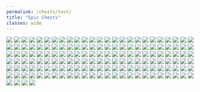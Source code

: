 ```yaml
---
permalink: /chests/test/
title: "Epic Chests"
classes: wide
---  
```

![](https://cdn.discordapp.com/attachments/826525665116553228/827542599207616552/image0.png)
![](https://cdn.discordapp.com/attachments/826525665116553228/828439499091738694/image0.png)
![](https://cdn.discordapp.com/attachments/826525665116553228/830211930731053126/image0.png)
![](https://cdn.discordapp.com/attachments/826525665116553228/830211931335819264/image1.png)
![](https://cdn.discordapp.com/attachments/826525665116553228/830211932836462612/image3.png)
![](https://cdn.discordapp.com/attachments/826525665116553228/830211933307142184/image4.png)
![](https://cdn.discordapp.com/attachments/826525665116553228/830833740737019984/image1.png)
![](https://cdn.discordapp.com/attachments/826525665116553228/835731150869102672/IMG_3410.PNG)
![](https://cdn.discordapp.com/attachments/826525665116553228/835731161904578560/IMG_3411.PNG)
![](https://cdn.discordapp.com/attachments/826525665116553228/835731559155105792/IMG_3442.PNG)
![](https://cdn.discordapp.com/attachments/826525665116553228/835731559796703262/IMG_3456.PNG)
![](https://cdn.discordapp.com/attachments/826525665116553228/835731732362690630/IMG_3497.PNG)
![](https://cdn.discordapp.com/attachments/826525665116553228/835731732434911242/IMG_3512.PNG)
![](https://cdn.discordapp.com/attachments/826525665116553228/835731876609130508/IMG_3545.PNG)
![](https://cdn.discordapp.com/attachments/826525665116553228/835731883760680970/IMG_3551.PNG)
![](https://cdn.discordapp.com/attachments/826525665116553228/836275532647628800/image1.png)
![](https://cdn.discordapp.com/attachments/826525665116553228/840815579165098044/IMG_3720.PNG)
![](https://cdn.discordapp.com/attachments/826525665116553228/840815714830123018/IMG_3782.PNG)
![](https://cdn.discordapp.com/attachments/826525665116553228/862195221805400104/image0.jpg)
![](https://cdn.discordapp.com/attachments/826525665116553228/862195478115123231/IMG_3946.PNG)
![](https://cdn.discordapp.com/attachments/826525665116553228/862195479324000306/IMG_3948.PNG)
![](https://cdn.discordapp.com/attachments/826525665116553228/862195481517359145/IMG_3961.PNG)
![](https://cdn.discordapp.com/attachments/826525665116553228/862195632198254602/IMG_3995.PNG)
![](https://cdn.discordapp.com/attachments/826525665116553228/862195633254432788/IMG_3974.PNG)
![](https://cdn.discordapp.com/attachments/826525665116553228/862196300904136714/IMG_4090.PNG)
![](https://cdn.discordapp.com/attachments/826525665116553228/862196300677120060/IMG_4058.PNG)
![](https://cdn.discordapp.com/attachments/826525665116553228/862196303366455306/IMG_4077.PNG)
![](https://cdn.discordapp.com/attachments/826525665116553228/862196617755230218/IMG_4384.PNG)
![](https://cdn.discordapp.com/attachments/826525665116553228/862196621752139776/IMG_4355.PNG)
![](https://cdn.discordapp.com/attachments/826525665116553228/862196754547867648/IMG_4439.PNG)
![](https://cdn.discordapp.com/attachments/826525665116553228/862196766421417985/IMG_4558.PNG)
![](https://cdn.discordapp.com/attachments/826525665116553228/862196769977794600/IMG_4520.PNG)
![](https://cdn.discordapp.com/attachments/826525665116553228/862197100552650752/IMG_4668.PNG)
![](https://cdn.discordapp.com/attachments/826525665116553228/862197119014928394/IMG_4683.PNG)
![](https://cdn.discordapp.com/attachments/826525665116553228/862197123276734475/IMG_4597.PNG)
![](https://cdn.discordapp.com/attachments/826525665116553228/862197261488488458/IMG_4871.PNG)
![](https://cdn.discordapp.com/attachments/826525665116553228/862197286867828786/IMG_4957.PNG)
![](https://cdn.discordapp.com/attachments/826525665116553228/862197288528379924/IMG_4951.PNG)
![](https://cdn.discordapp.com/attachments/826525665116553228/862197289791389696/IMG_4928.PNG)
![](https://cdn.discordapp.com/attachments/826525665116553228/862197435254571088/IMG_3303.PNG)
![](https://cdn.discordapp.com/attachments/826525665116553228/862198153482993694/IMG_5148.PNG)
![](https://cdn.discordapp.com/attachments/826525665116553228/862198516638416906/IMG_5253.PNG)
![](https://cdn.discordapp.com/attachments/826525665116553228/862198519925964860/IMG_5381.PNG)
![](https://cdn.discordapp.com/attachments/826525665116553228/862198819608723506/IMG_5479.PNG)
![](https://cdn.discordapp.com/attachments/826525665116553228/862198821634965534/IMG_5543.PNG)
![](https://cdn.discordapp.com/attachments/826525665116553228/862198954707517440/IMG_3317.PNG)
![](https://cdn.discordapp.com/attachments/826525665116553228/862198956037505024/IMG_3318.PNG)
![](https://cdn.discordapp.com/attachments/826525665116553228/862198958598914048/IMG_5830.PNG)
![](https://cdn.discordapp.com/attachments/826525665116553228/862198973476241438/IMG_5825.PNG)
![](https://cdn.discordapp.com/attachments/826525665116553228/862199107245572116/IMG_5888.PNG)
![](https://cdn.discordapp.com/attachments/826525665116553228/866190443691507722/IMG_6035.PNG)
![](https://cdn.discordapp.com/attachments/826525665116553228/866190445925892102/IMG_6011.PNG)
![](https://cdn.discordapp.com/attachments/826525665116553228/866190446854406164/IMG_5934.PNG)
![](https://cdn.discordapp.com/attachments/826525665116553228/866190621944578089/IMG_6175.PNG)
![](https://cdn.discordapp.com/attachments/826525665116553228/866190622201217044/IMG_6169.PNG)
![](https://cdn.discordapp.com/attachments/826525665116553228/866190876316139550/IMG_6591.PNG)
![](https://cdn.discordapp.com/attachments/826525665116553228/866190877374414848/IMG_6592.PNG)
![](https://cdn.discordapp.com/attachments/826525665116553228/874157617998614558/IMG_6833.PNG)
![](https://cdn.discordapp.com/attachments/826525665116553228/874157907380437012/IMG_7080.PNG)
![](https://cdn.discordapp.com/attachments/826525665116553228/874158123336740874/IMG_7332.PNG)
![](https://cdn.discordapp.com/attachments/826525665116553228/874158123609382952/IMG_7333.PNG)
![](https://cdn.discordapp.com/attachments/826525665116553228/874158124016209960/IMG_7644.PNG)
![](https://cdn.discordapp.com/attachments/826525665116553228/886523508958584862/IMG_3370.PNG)
![](https://cdn.discordapp.com/attachments/826525665116553228/886523511567417404/IMG_7997.PNG)
![](https://cdn.discordapp.com/attachments/826525665116553228/886523519771500584/IMG_7914.PNG)
![](https://cdn.discordapp.com/attachments/826525665116553228/886523715444158474/IMG_8183.PNG)
![](https://cdn.discordapp.com/attachments/826525665116553228/886523716610191360/IMG_8545.PNG)
![](https://cdn.discordapp.com/attachments/826525665116553228/886523716480147506/IMG_8540.PNG)
![](https://cdn.discordapp.com/attachments/826525665116553228/886524072303947776/IMG_8719.PNG)
![](https://cdn.discordapp.com/attachments/826525665116553228/886524074317217792/IMG_8602.PNG)
![](https://cdn.discordapp.com/attachments/826525665116553228/886524628959383592/IMG_8933.PNG)
![](https://cdn.discordapp.com/attachments/826525665116553228/886524633963200542/IMG_9136.PNG)
![](https://cdn.discordapp.com/attachments/826525665116553228/886524634269364244/IMG_9079.PNG)
![](https://cdn.discordapp.com/attachments/898566235908878366/898566561370095666/IMG_9498.PNG)
![](https://cdn.discordapp.com/attachments/898566235908878366/898566566411632690/IMG_9497.PNG)
![](https://cdn.discordapp.com/attachments/898566235908878366/898567005144219689/IMG_9706.PNG)
![](https://cdn.discordapp.com/attachments/898566235908878366/898567008042512384/IMG_9774.PNG)
![](https://cdn.discordapp.com/attachments/898566235908878366/915676943377133568/IMG_9437.jpg)
![](https://cdn.discordapp.com/attachments/898566235908878366/915676952575230012/IMG_9706.PNG)
![](https://cdn.discordapp.com/attachments/898566235908878366/915677104094474240/IMG_9774.PNG)
![](https://cdn.discordapp.com/attachments/898566235908878366/915677227037909062/IMG_9932.PNG)
![](https://cdn.discordapp.com/attachments/898566235908878366/915677228908552252/IMG_9934.PNG)
![](https://cdn.discordapp.com/attachments/898566235908878366/915677340800004176/IMG_0143.PNG)
![](https://cdn.discordapp.com/attachments/898566235908878366/915677487273508914/IMG_0185.PNG)
![](https://cdn.discordapp.com/attachments/898566235908878366/915677679137742918/IMG_0345.PNG)
![](https://cdn.discordapp.com/attachments/898566235908878366/915677881059917854/IMG_0561.PNG)
![](https://cdn.discordapp.com/attachments/898566235908878366/915678087914610758/IMG_0730.PNG)
![](https://cdn.discordapp.com/attachments/898566235908878366/915678310644719666/IMG_0946.PNG)
![](https://cdn.discordapp.com/attachments/898566235908878366/915678318412578876/IMG_0950.PNG)
![](https://cdn.discordapp.com/attachments/898566235908878366/915678320199340074/IMG_0983.PNG)
![](https://cdn.discordapp.com/attachments/898566235908878366/915678474520395777/IMG_0984.PNG)
![](https://cdn.discordapp.com/attachments/898566235908878366/915678475526995978/IMG_1054.PNG)
![](https://cdn.discordapp.com/attachments/898566235908878366/915678602731859968/IMG_1203.PNG)
![](https://cdn.discordapp.com/attachments/898566235908878366/915678718507253760/IMG_1416.PNG)
![](https://cdn.discordapp.com/attachments/898566235908878366/915678719480299550/IMG_1400.PNG)
![](https://cdn.discordapp.com/attachments/898566235908878366/915678719467737148/IMG_1299.PNG)
![](https://cdn.discordapp.com/attachments/898566235908878366/915678832609099836/IMG_1619.PNG)
![](https://cdn.discordapp.com/attachments/898566235908878366/915678979397132388/IMG_1760.PNG)
![](https://cdn.discordapp.com/attachments/898566235908878366/915678979208380426/IMG_1741.PNG)
![](https://cdn.discordapp.com/attachments/898566235908878366/915679123224035339/IMG_4235.PNG)
![](https://cdn.discordapp.com/attachments/898566235908878366/915679145122463815/IMG_2012.PNG)
![](https://cdn.discordapp.com/attachments/898566235908878366/915679146657579028/IMG_1945.PNG)
![](https://cdn.discordapp.com/attachments/898566235908878366/915679152324096040/IMG_2043.PNG)
![](https://cdn.discordapp.com/attachments/898566235908878366/917773072361222164/IMG_2361.PNG)
![](https://cdn.discordapp.com/attachments/898566235908878366/917773074508705843/IMG_2364.PNG)
![](https://cdn.discordapp.com/attachments/898566235908878366/917773076173832192/IMG_2436.PNG)
![](https://cdn.discordapp.com/attachments/898566235908878366/950861293789802526/IMG_2609.PNG)
![](https://cdn.discordapp.com/attachments/898566235908878366/950861300072861706/IMG_2521.PNG)
![](https://cdn.discordapp.com/attachments/898566235908878366/950861309216448552/IMG_2546.PNG)
![](https://cdn.discordapp.com/attachments/898566235908878366/950861310244040714/IMG_2632.PNG)
![](https://cdn.discordapp.com/attachments/898566235908878366/950861432776454225/IMG_2741.PNG)
![](https://cdn.discordapp.com/attachments/898566235908878366/950861436811354122/IMG_2769.PNG)
![](https://cdn.discordapp.com/attachments/898566235908878366/950861439680282644/IMG_2730.PNG)
![](https://cdn.discordapp.com/attachments/898566235908878366/950861746795577364/IMG_2873.PNG)
![](https://cdn.discordapp.com/attachments/898566235908878366/950861751266738176/IMG_3066.PNG)
![](https://cdn.discordapp.com/attachments/898566235908878366/950862121636331560/IMG_3301.PNG)
![](https://cdn.discordapp.com/attachments/898566235908878366/950862127210590258/IMG_3124.PNG)
![](https://cdn.discordapp.com/attachments/898566235908878366/950862129064452126/IMG_3126.PNG)
![](https://cdn.discordapp.com/attachments/898566235908878366/950862130838646844/IMG_3110.PNG)
![](https://cdn.discordapp.com/attachments/898566235908878366/950862130704420906/IMG_3287.PNG)
![](https://cdn.discordapp.com/attachments/898566235908878366/950862139327909959/IMG_3160.PNG)
![](https://cdn.discordapp.com/attachments/898566235908878366/950862307813097512/IMG_3412.PNG)
![](https://cdn.discordapp.com/attachments/898566235908878366/950862311176937502/IMG_3335.PNG)
![](https://cdn.discordapp.com/attachments/898566235908878366/950862477762109490/IMG_3561.PNG)
![](https://cdn.discordapp.com/attachments/898566235908878366/950862481679605780/IMG_3594.PNG)
![](https://cdn.discordapp.com/attachments/898566235908878366/950862481838964796/IMG_3483.PNG)
![](https://cdn.discordapp.com/attachments/898566235908878366/950862580442861648/IMG_3600.PNG)
![](https://cdn.discordapp.com/attachments/898566235908878366/950862587896143922/IMG_3597.PNG)
![](https://cdn.discordapp.com/attachments/898566235908878366/950862593688490074/IMG_3601.PNG)
![](https://cdn.discordapp.com/attachments/898566235908878366/950862597207523388/IMG_3596.PNG)
![](https://cdn.discordapp.com/attachments/898566235908878366/950862600462295060/IMG_3598.PNG)
![](https://cdn.discordapp.com/attachments/898566235908878366/950862600697151608/IMG_3595.PNG)
![](https://cdn.discordapp.com/attachments/898566235908878366/950862601070473226/IMG_3599.PNG)
![](https://cdn.discordapp.com/attachments/898566235908878366/950862793333170226/IMG_3950.PNG)
![](https://cdn.discordapp.com/attachments/898566235908878366/950862820180897854/IMG_3848.PNG)
![](https://cdn.discordapp.com/attachments/898566235908878366/950862929157292092/IMG_4266.PNG)
![](https://cdn.discordapp.com/attachments/898566235908878366/950862935956258836/IMG_4433.PNG)
![](https://cdn.discordapp.com/attachments/898566235908878366/950862941484355604/IMG_4336.PNG)
![](https://cdn.discordapp.com/attachments/898566235908878366/950862942180622376/IMG_4182.PNG)
![](https://cdn.discordapp.com/attachments/898566235908878366/950863050175569950/IMG_4477.PNG)
![](https://cdn.discordapp.com/attachments/898566235908878366/950863068437565480/IMG_4635.PNG)
![](https://cdn.discordapp.com/attachments/898566235908878366/950863069880401940/IMG_4454.PNG)
![](https://cdn.discordapp.com/attachments/898566235908878366/950863071314866206/IMG_4527.PNG)
![](https://cdn.discordapp.com/attachments/898566235908878366/950863183353098333/IMG_4842.PNG)
![](https://cdn.discordapp.com/attachments/898566235908878366/1024586544314601503/IMG_9436.PNG)
![](https://cdn.discordapp.com/attachments/898566235908878366/1024586544624979968/IMG_9366.PNG)
![](https://cdn.discordapp.com/attachments/898566235908878366/1024586998914224179/IMG_4932.PNG)
![](https://cdn.discordapp.com/attachments/898566235908878366/1024587106569437194/IMG_4961.PNG)
![](https://cdn.discordapp.com/attachments/898566235908878366/1024587112831533067/IMG_5006.PNG)
![](https://cdn.discordapp.com/attachments/898566235908878366/1024587232205623337/IMG_5121.PNG)
![](https://cdn.discordapp.com/attachments/898566235908878366/1024587337348431902/IMG_4601.PNG)
![](https://cdn.discordapp.com/attachments/898566235908878366/1024587351646810122/IMG_5191.PNG)
![](https://cdn.discordapp.com/attachments/898566235908878366/1024587456936423434/IMG_5245.PNG)
![](https://cdn.discordapp.com/attachments/898566235908878366/1024588211990831114/IMG_5775.PNG)

